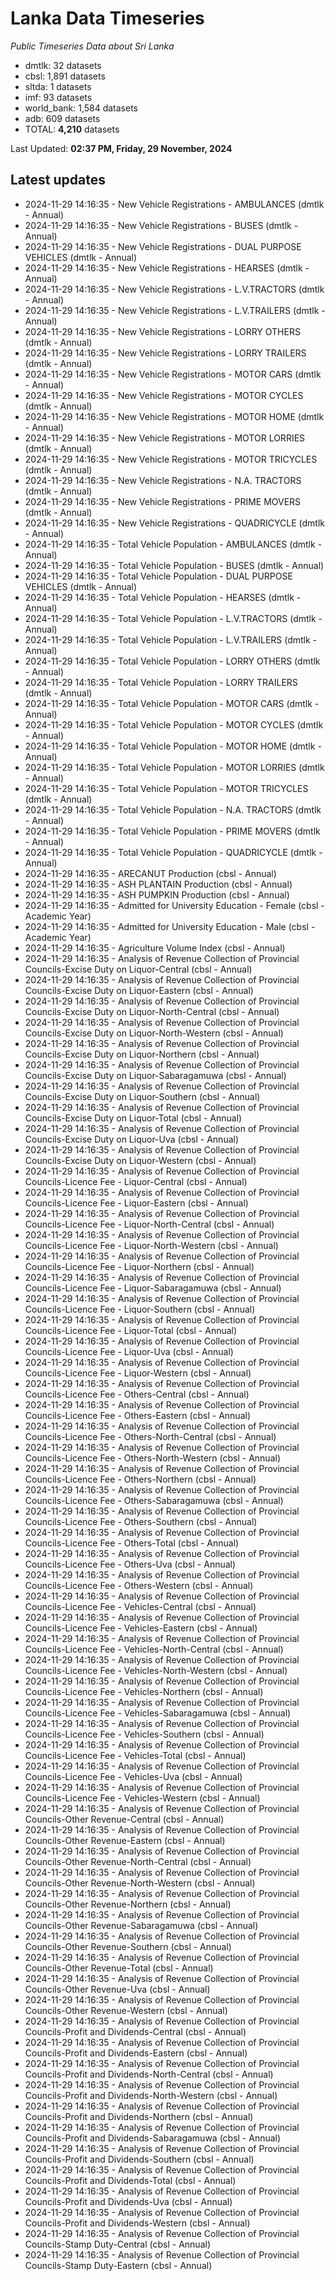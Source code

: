 # Lanka Data Timeseries
*Public Timeseries Data about Sri Lanka*

* dmtlk: 32 datasets
* cbsl: 1,891 datasets
* sltda: 1 datasets
* imf: 93 datasets
* world_bank: 1,584 datasets
* adb: 609 datasets
* TOTAL: **4,210** datasets

Last Updated: **02:37 PM, Friday, 29 November, 2024**

## Latest updates

* 2024-11-29 14:16:35 - New Vehicle Registrations - AMBULANCES (dmtlk - Annual)
* 2024-11-29 14:16:35 - New Vehicle Registrations - BUSES (dmtlk - Annual)
* 2024-11-29 14:16:35 - New Vehicle Registrations - DUAL PURPOSE VEHICLES (dmtlk - Annual)
* 2024-11-29 14:16:35 - New Vehicle Registrations - HEARSES (dmtlk - Annual)
* 2024-11-29 14:16:35 - New Vehicle Registrations - L.V.TRACTORS (dmtlk - Annual)
* 2024-11-29 14:16:35 - New Vehicle Registrations - L.V.TRAILERS (dmtlk - Annual)
* 2024-11-29 14:16:35 - New Vehicle Registrations - LORRY OTHERS (dmtlk - Annual)
* 2024-11-29 14:16:35 - New Vehicle Registrations - LORRY TRAILERS (dmtlk - Annual)
* 2024-11-29 14:16:35 - New Vehicle Registrations - MOTOR CARS (dmtlk - Annual)
* 2024-11-29 14:16:35 - New Vehicle Registrations - MOTOR CYCLES (dmtlk - Annual)
* 2024-11-29 14:16:35 - New Vehicle Registrations - MOTOR HOME (dmtlk - Annual)
* 2024-11-29 14:16:35 - New Vehicle Registrations - MOTOR LORRIES (dmtlk - Annual)
* 2024-11-29 14:16:35 - New Vehicle Registrations - MOTOR TRICYCLES (dmtlk - Annual)
* 2024-11-29 14:16:35 - New Vehicle Registrations - N.A. TRACTORS (dmtlk - Annual)
* 2024-11-29 14:16:35 - New Vehicle Registrations - PRIME MOVERS (dmtlk - Annual)
* 2024-11-29 14:16:35 - New Vehicle Registrations - QUADRICYCLE (dmtlk - Annual)
* 2024-11-29 14:16:35 - Total Vehicle Population - AMBULANCES (dmtlk - Annual)
* 2024-11-29 14:16:35 - Total Vehicle Population - BUSES (dmtlk - Annual)
* 2024-11-29 14:16:35 - Total Vehicle Population - DUAL PURPOSE VEHICLES (dmtlk - Annual)
* 2024-11-29 14:16:35 - Total Vehicle Population - HEARSES (dmtlk - Annual)
* 2024-11-29 14:16:35 - Total Vehicle Population - L.V.TRACTORS (dmtlk - Annual)
* 2024-11-29 14:16:35 - Total Vehicle Population - L.V.TRAILERS (dmtlk - Annual)
* 2024-11-29 14:16:35 - Total Vehicle Population - LORRY OTHERS (dmtlk - Annual)
* 2024-11-29 14:16:35 - Total Vehicle Population - LORRY TRAILERS (dmtlk - Annual)
* 2024-11-29 14:16:35 - Total Vehicle Population - MOTOR CARS (dmtlk - Annual)
* 2024-11-29 14:16:35 - Total Vehicle Population - MOTOR CYCLES (dmtlk - Annual)
* 2024-11-29 14:16:35 - Total Vehicle Population - MOTOR HOME (dmtlk - Annual)
* 2024-11-29 14:16:35 - Total Vehicle Population - MOTOR LORRIES (dmtlk - Annual)
* 2024-11-29 14:16:35 - Total Vehicle Population - MOTOR TRICYCLES (dmtlk - Annual)
* 2024-11-29 14:16:35 - Total Vehicle Population - N.A. TRACTORS (dmtlk - Annual)
* 2024-11-29 14:16:35 - Total Vehicle Population - PRIME MOVERS (dmtlk - Annual)
* 2024-11-29 14:16:35 - Total Vehicle Population - QUADRICYCLE (dmtlk - Annual)
* 2024-11-29 14:16:35 - ARECANUT Production (cbsl - Annual)
* 2024-11-29 14:16:35 - ASH PLANTAIN Production (cbsl - Annual)
* 2024-11-29 14:16:35 - ASH PUMPKIN Production (cbsl - Annual)
* 2024-11-29 14:16:35 - Admitted for University Education - Female (cbsl - Academic Year)
* 2024-11-29 14:16:35 - Admitted for University Education - Male (cbsl - Academic Year)
* 2024-11-29 14:16:35 - Agriculture Volume Index (cbsl - Annual)
* 2024-11-29 14:16:35 - Analysis of Revenue Collection of Provincial Councils-Excise Duty on Liquor-Central (cbsl - Annual)
* 2024-11-29 14:16:35 - Analysis of Revenue Collection of Provincial Councils-Excise Duty on Liquor-Eastern (cbsl - Annual)
* 2024-11-29 14:16:35 - Analysis of Revenue Collection of Provincial Councils-Excise Duty on Liquor-North-Central (cbsl - Annual)
* 2024-11-29 14:16:35 - Analysis of Revenue Collection of Provincial Councils-Excise Duty on Liquor-North-Western (cbsl - Annual)
* 2024-11-29 14:16:35 - Analysis of Revenue Collection of Provincial Councils-Excise Duty on Liquor-Northern (cbsl - Annual)
* 2024-11-29 14:16:35 - Analysis of Revenue Collection of Provincial Councils-Excise Duty on Liquor-Sabaragamuwa (cbsl - Annual)
* 2024-11-29 14:16:35 - Analysis of Revenue Collection of Provincial Councils-Excise Duty on Liquor-Southern (cbsl - Annual)
* 2024-11-29 14:16:35 - Analysis of Revenue Collection of Provincial Councils-Excise Duty on Liquor-Total (cbsl - Annual)
* 2024-11-29 14:16:35 - Analysis of Revenue Collection of Provincial Councils-Excise Duty on Liquor-Uva (cbsl - Annual)
* 2024-11-29 14:16:35 - Analysis of Revenue Collection of Provincial Councils-Excise Duty on Liquor-Western (cbsl - Annual)
* 2024-11-29 14:16:35 - Analysis of Revenue Collection of Provincial Councils-Licence Fee - Liquor-Central (cbsl - Annual)
* 2024-11-29 14:16:35 - Analysis of Revenue Collection of Provincial Councils-Licence Fee - Liquor-Eastern (cbsl - Annual)
* 2024-11-29 14:16:35 - Analysis of Revenue Collection of Provincial Councils-Licence Fee - Liquor-North-Central (cbsl - Annual)
* 2024-11-29 14:16:35 - Analysis of Revenue Collection of Provincial Councils-Licence Fee - Liquor-North-Western (cbsl - Annual)
* 2024-11-29 14:16:35 - Analysis of Revenue Collection of Provincial Councils-Licence Fee - Liquor-Northern (cbsl - Annual)
* 2024-11-29 14:16:35 - Analysis of Revenue Collection of Provincial Councils-Licence Fee - Liquor-Sabaragamuwa (cbsl - Annual)
* 2024-11-29 14:16:35 - Analysis of Revenue Collection of Provincial Councils-Licence Fee - Liquor-Southern (cbsl - Annual)
* 2024-11-29 14:16:35 - Analysis of Revenue Collection of Provincial Councils-Licence Fee - Liquor-Total (cbsl - Annual)
* 2024-11-29 14:16:35 - Analysis of Revenue Collection of Provincial Councils-Licence Fee - Liquor-Uva (cbsl - Annual)
* 2024-11-29 14:16:35 - Analysis of Revenue Collection of Provincial Councils-Licence Fee - Liquor-Western (cbsl - Annual)
* 2024-11-29 14:16:35 - Analysis of Revenue Collection of Provincial Councils-Licence Fee - Others-Central (cbsl - Annual)
* 2024-11-29 14:16:35 - Analysis of Revenue Collection of Provincial Councils-Licence Fee - Others-Eastern (cbsl - Annual)
* 2024-11-29 14:16:35 - Analysis of Revenue Collection of Provincial Councils-Licence Fee - Others-North-Central (cbsl - Annual)
* 2024-11-29 14:16:35 - Analysis of Revenue Collection of Provincial Councils-Licence Fee - Others-North-Western (cbsl - Annual)
* 2024-11-29 14:16:35 - Analysis of Revenue Collection of Provincial Councils-Licence Fee - Others-Northern (cbsl - Annual)
* 2024-11-29 14:16:35 - Analysis of Revenue Collection of Provincial Councils-Licence Fee - Others-Sabaragamuwa (cbsl - Annual)
* 2024-11-29 14:16:35 - Analysis of Revenue Collection of Provincial Councils-Licence Fee - Others-Southern (cbsl - Annual)
* 2024-11-29 14:16:35 - Analysis of Revenue Collection of Provincial Councils-Licence Fee - Others-Total (cbsl - Annual)
* 2024-11-29 14:16:35 - Analysis of Revenue Collection of Provincial Councils-Licence Fee - Others-Uva (cbsl - Annual)
* 2024-11-29 14:16:35 - Analysis of Revenue Collection of Provincial Councils-Licence Fee - Others-Western (cbsl - Annual)
* 2024-11-29 14:16:35 - Analysis of Revenue Collection of Provincial Councils-Licence Fee - Vehicles-Central (cbsl - Annual)
* 2024-11-29 14:16:35 - Analysis of Revenue Collection of Provincial Councils-Licence Fee - Vehicles-Eastern (cbsl - Annual)
* 2024-11-29 14:16:35 - Analysis of Revenue Collection of Provincial Councils-Licence Fee - Vehicles-North-Central (cbsl - Annual)
* 2024-11-29 14:16:35 - Analysis of Revenue Collection of Provincial Councils-Licence Fee - Vehicles-North-Western (cbsl - Annual)
* 2024-11-29 14:16:35 - Analysis of Revenue Collection of Provincial Councils-Licence Fee - Vehicles-Northern (cbsl - Annual)
* 2024-11-29 14:16:35 - Analysis of Revenue Collection of Provincial Councils-Licence Fee - Vehicles-Sabaragamuwa (cbsl - Annual)
* 2024-11-29 14:16:35 - Analysis of Revenue Collection of Provincial Councils-Licence Fee - Vehicles-Southern (cbsl - Annual)
* 2024-11-29 14:16:35 - Analysis of Revenue Collection of Provincial Councils-Licence Fee - Vehicles-Total (cbsl - Annual)
* 2024-11-29 14:16:35 - Analysis of Revenue Collection of Provincial Councils-Licence Fee - Vehicles-Uva (cbsl - Annual)
* 2024-11-29 14:16:35 - Analysis of Revenue Collection of Provincial Councils-Licence Fee - Vehicles-Western (cbsl - Annual)
* 2024-11-29 14:16:35 - Analysis of Revenue Collection of Provincial Councils-Other Revenue-Central (cbsl - Annual)
* 2024-11-29 14:16:35 - Analysis of Revenue Collection of Provincial Councils-Other Revenue-Eastern (cbsl - Annual)
* 2024-11-29 14:16:35 - Analysis of Revenue Collection of Provincial Councils-Other Revenue-North-Central (cbsl - Annual)
* 2024-11-29 14:16:35 - Analysis of Revenue Collection of Provincial Councils-Other Revenue-North-Western (cbsl - Annual)
* 2024-11-29 14:16:35 - Analysis of Revenue Collection of Provincial Councils-Other Revenue-Northern (cbsl - Annual)
* 2024-11-29 14:16:35 - Analysis of Revenue Collection of Provincial Councils-Other Revenue-Sabaragamuwa (cbsl - Annual)
* 2024-11-29 14:16:35 - Analysis of Revenue Collection of Provincial Councils-Other Revenue-Southern (cbsl - Annual)
* 2024-11-29 14:16:35 - Analysis of Revenue Collection of Provincial Councils-Other Revenue-Total (cbsl - Annual)
* 2024-11-29 14:16:35 - Analysis of Revenue Collection of Provincial Councils-Other Revenue-Uva (cbsl - Annual)
* 2024-11-29 14:16:35 - Analysis of Revenue Collection of Provincial Councils-Other Revenue-Western (cbsl - Annual)
* 2024-11-29 14:16:35 - Analysis of Revenue Collection of Provincial Councils-Profit and Dividends-Central (cbsl - Annual)
* 2024-11-29 14:16:35 - Analysis of Revenue Collection of Provincial Councils-Profit and Dividends-Eastern (cbsl - Annual)
* 2024-11-29 14:16:35 - Analysis of Revenue Collection of Provincial Councils-Profit and Dividends-North-Central (cbsl - Annual)
* 2024-11-29 14:16:35 - Analysis of Revenue Collection of Provincial Councils-Profit and Dividends-North-Western (cbsl - Annual)
* 2024-11-29 14:16:35 - Analysis of Revenue Collection of Provincial Councils-Profit and Dividends-Northern (cbsl - Annual)
* 2024-11-29 14:16:35 - Analysis of Revenue Collection of Provincial Councils-Profit and Dividends-Sabaragamuwa (cbsl - Annual)
* 2024-11-29 14:16:35 - Analysis of Revenue Collection of Provincial Councils-Profit and Dividends-Southern (cbsl - Annual)
* 2024-11-29 14:16:35 - Analysis of Revenue Collection of Provincial Councils-Profit and Dividends-Total (cbsl - Annual)
* 2024-11-29 14:16:35 - Analysis of Revenue Collection of Provincial Councils-Profit and Dividends-Uva (cbsl - Annual)
* 2024-11-29 14:16:35 - Analysis of Revenue Collection of Provincial Councils-Profit and Dividends-Western (cbsl - Annual)
* 2024-11-29 14:16:35 - Analysis of Revenue Collection of Provincial Councils-Stamp Duty-Central (cbsl - Annual)
* 2024-11-29 14:16:35 - Analysis of Revenue Collection of Provincial Councils-Stamp Duty-Eastern (cbsl - Annual)